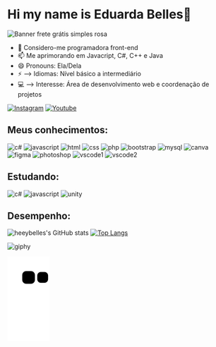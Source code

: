 # Hi my name is Eduarda Belles👋

![Banner frete grátis simples rosa](https://github.com/heeybelles/heeybelles/assets/117698621/d7b98f78-dddf-4494-a3fa-696b9727b47c)


- 🔭 Considero-me programadora front-end
- 📫 Me aprimorando em  Javacript, C#, C++ e Java
- 😄 Pronouns: Ela/Dela
- ⚡ --> Idiomas: Nível básico a intermediário
- 💻 --> Interesse: Área de desenvolvimento web e coordenação de projetos 

[![Instagram](https://img.shields.io/badge/Instagram-E4405F?style=for-the-badge&logo=instagram&logoColor=white)](https://www.instagram.com/eduardabelles/)
[![Youtube](https://img.shields.io/badge/YouTube-FF0000?style=for-the-badge&logo=youtube&logoColor=white)](https://www.youtube.com/channel/UC4lR65VpZh39nR_TDIYEtxQ)

 ## Meus conhecimentos:
![c#](https://img.shields.io/badge/C%23-239120?style=for-the-badge&logo=c-sharp&logoColor=white)
![javascript](https://img.shields.io/badge/JavaScript-F7DF1E?style=for-the-badge&logo=javascript&logoColor=black)
![html](	https://img.shields.io/badge/HTML5-E34F26?style=for-the-badge&logo=html5&logoColor=white)
![css](https://img.shields.io/badge/CSS3-1572B6?style=for-the-badge&logo=css3&logoColor=white)
![php](https://img.shields.io/badge/PHP-777BB4?style=for-the-badge&logo=php&logoColor=white)
![bootstrap](https://img.shields.io/badge/Bootstrap-563D7C?style=for-the-badge&logo=bootstrap&logoColor=white)
![mysql](https://img.shields.io/badge/MySQL-00000F?style=for-the-badge&logo=mysql&logoColor=white)
![canva](https://img.shields.io/badge/Canva-%2300C4CC.svg?&style=for-the-badge&logo=Canva&logoColor=white)
![figma](https://img.shields.io/badge/Figma-F24E1E?style=for-the-badge&logo=figma&logoColor=white)
![photoshop](https://img.shields.io/badge/Adobe%20Photoshop-31A8FF?style=for-the-badge&logo=Adobe%20Photoshop&logoColor=black)
![vscode1](https://img.shields.io/badge/Visual_Studio-5C2D91?style=for-the-badge&logo=visual%20studio&logoColor=white)
![vscode2](https://img.shields.io/badge/Visual_Studio_Code-0078D4?style=for-the-badge&logo=visual%20studio%20code&logoColor=white)

## Estudando:
![c#](https://img.shields.io/badge/C%23-239120?style=for-the-badge&logo=c-sharp&logoColor=white)
![javascript](https://img.shields.io/badge/JavaScript-F7DF1E?style=for-the-badge&logo=javascript&logoColor=black)
![unity](https://img.shields.io/badge/Unity-100000?style=for-the-badge&logo=unity&logoColor=white)

## Desempenho:
![heeybelles's GitHub stats](https://github-readme-stats.vercel.app/api?username=heeybelles&show_icons=true&theme=radical)
[![Top Langs](https://github-readme-stats.vercel.app/api/top-langs/?username=heeybelles&layout=donut&show_icons=true&theme=radical)](https://github.com/heeybelles/github-readme-stats)

![giphy](https://github.com/heeybelles/heeybelles/assets/117698621/6c66610e-2c89-4537-b9e7-ea2da262efbf)


![snake gif](https://github.com/heeybelles/heeybelles/blob/output/github-contribution-grid-snake.svg)
